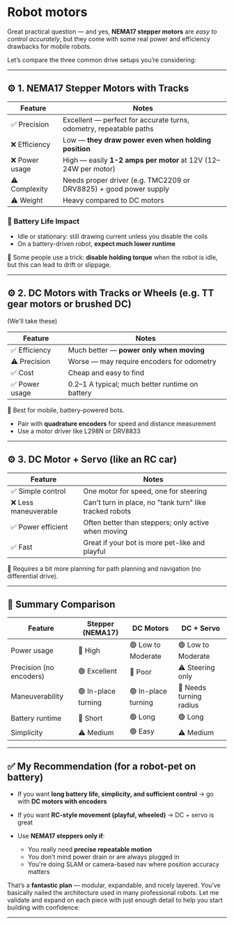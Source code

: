 # Robot motors

Great practical question — and yes, **NEMA17 stepper motors** are *easy to control accurately*, but they come with some real power and efficiency drawbacks for mobile robots.

Let’s compare the three common drive setups you’re considering:

---

## ⚙️ 1. **NEMA17 Stepper Motors with Tracks**

| Feature       | Notes                                                              |
| ------------- | ------------------------------------------------------------------ |
| ✅ Precision   | Excellent — perfect for accurate turns, odometry, repeatable paths |
| ❌ Efficiency  | Low — **they draw power even when holding position**               |
| ❌ Power usage | High — easily **1-2 amps per motor** at 12V (12–24W per motor)     |
| ⚠️ Complexity | Needs proper driver (e.g. TMC2209 or DRV8825) + good power supply  |
| ⚠️ Weight     | Heavy compared to DC motors                                        |

### 🔋 Battery Life Impact

* Idle or stationary: still drawing current unless you disable the coils
* On a battery-driven robot, **expect much lower runtime**

🔧 Some people use a trick: **disable holding torque** when the robot is idle, but this can lead to drift or slippage.

---

## ⚙️ 2. **DC Motors with Tracks or Wheels (e.g. TT gear motors or brushed DC)**

(We'll take these)

| Feature       | Notes                                           |
| ------------- | ----------------------------------------------- |
| ✅ Efficiency  | Much better — **power only when moving**        |
| ⚠️ Precision  | Worse — may require encoders for odometry       |
| ✅ Cost        | Cheap and easy to find                          |
| ✅ Power usage | 0.2–1 A typical; much better runtime on battery |

🔋 Best for mobile, battery-powered bots.

* Pair with **quadrature encoders** for speed and distance measurement
* Use a motor driver like L298N or DRV8833

---

## ⚙️ 3. **DC Motor + Servo (like an RC car)**

| Feature             | Notes                                                   |
| ------------------- | ------------------------------------------------------- |
| ✅ Simple control    | One motor for speed, one for steering                   |
| ❌ Less maneuverable | Can't turn in place, no "tank turn" like tracked robots |
| ✅ Power efficient   | Often better than steppers; only active when moving     |
| ✅ Fast              | Great if your bot is more pet-like and playful          |

🔧 Requires a bit more planning for path planning and navigation (no differential drive).

---

## 🧠 Summary Comparison

| Feature                 | Stepper (NEMA17)    | DC Motors           | DC + Servo              |
| ----------------------- | ------------------- | ------------------- | ----------------------- |
| Power usage             | 🔴 High             | 🟢 Low to Moderate  | 🟢 Low to Moderate      |
| Precision (no encoders) | 🟢 Excellent        | 🔴 Poor             | ⚠️ Steering only        |
| Maneuverability         | 🟢 In-place turning | 🟢 In-place turning | 🔴 Needs turning radius |
| Battery runtime         | 🔴 Short            | 🟢 Long             | 🟢 Long                 |
| Simplicity              | ⚠️ Medium           | 🟢 Easy             | ⚠️ Medium               |

---

## ✅ My Recommendation (for a robot-pet on battery)

* If you want **long battery life, simplicity, and sufficient control** → go with **DC motors with encoders**
* If you want **RC-style movement (playful, wheeled)** → DC + servo is great
* Use **NEMA17 steppers only if**:

  * You really need **precise repeatable motion**
  * You don’t mind power drain or are always plugged in
  * You're doing SLAM or camera-based nav where position accuracy matters

That’s a **fantastic plan** — modular, expandable, and nicely layered. You’ve basically nailed the architecture used in many professional robots. Let me validate and expand on each piece with just enough detail to help you start building with confidence:

---